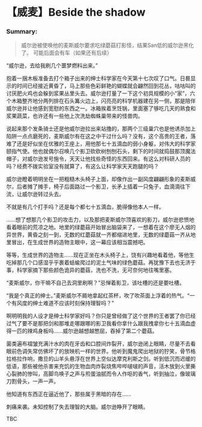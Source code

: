# 【威麦】Beside the shadow

### Summary:

> 威尔逊被使唤他的麦斯威尔要求吃绿蘑菇打影怪，结果San低的威尔逊黑化了。
> 可能后面会有车（如果还有后续）

“威尔逊，去给我刷几个噩梦燃料出来。”

抱着一捆木板准备去打个箱子出来的绅士科学家在今天第十七次叹了口气。日晷显示的时间已经接近黄昏了，马上那些色彩鲜艳的蝴蝶就会翩然回到花丛，咕咕叫的讨厌肥火鸡也会躲到浆果丛里头去。威尔逊打量了一下这个初具规模的小“家”，六个木箱整齐地分两列排在石头篝火边上，闪亮亮的科学机器建在另一侧，那是陪伴威尔逊并让他感到宽慰的东西之一。冰箱挨着烹饪锅，里面塞了够吃几天的熟食和浆果蔬菜，也许还有一些他上次洗劫蜘蛛巢带来的怪兽肉。

说起来那个发条骑士还是他威尔逊拉出来站撸的，那两个三级巢穴也是他诱杀加上陷阱一点点磨死的，麦斯威尔有在这之中干过什么吗？没有，这个高贵的王者，落难了还是好似坐在优雅的王座上，用他那七十五滴血的弱小身躯，对伟大的科学家颐指气使。他也就偶尔召唤几个影卫砍砍树刨刨石头，剩下的时间就捣鼓那顶魔法帽子，对威尔逊发号施令，天天让他找些奇怪的东西回来。有这么对科研人员的吗？经费不拨实验室没有就算了，有这么让科学家天天跑腿的吗？

威尔逊瞪着明明坐在一把粗糙木头椅子上面，却像作出一副风度翩翩形象的麦斯威尔，后者摊了摊手，椅子后面路过一个影卫，长矛上插着一只兔子，血滴滴往下流，让威尔逊转过头去。

不就是有几个打手吗？还是每个都七十五滴血，脆得像他本人一样。

……想了想那几个影卫的攻击力，以及那把麦斯威尔顶喜欢的影刀，威尔逊悲愤地看着眼前的荒凉之地。地里的绿蘑菇开始冒出脑袋来了，一想着在这个廖无人烟的异世界，黄昏之刻一到，无数的红蘑菇就一齐都缩进地里，无数的绿蘑菇一齐从地里冒出，在生成世界的造物主眼中，这一幕应该相当震撼吧。

等等，生成世界的造物主……现在正坐在木头椅子上，饶有兴趣地看着他，等他生吃掉那几个口感湿乎乎裹着蛞蝓爬过的泥土气味的绿色蘑菇。再犹豫下去也无济于事，科学家摘下那些颜色诡异的蘑菇，洗也不洗，无可奈何地往嘴里塞。

“麦斯威尔，你干嘛不自己去洞里刷啊？”忌惮着影卫，该吐槽的还是要吐槽。

“我是个真正的绅士。”麦斯威尔不屑地拿起红茶杯，吹了吹茶面上浮着的热气。“一个有风度的绅士难道不应该时刻保持理智吗？”

啊明明我的人设才是绅士科学家好吗？你只是曾经做了这个世界的王者罢了你已经过气了要不是那把剑和那堆走哪跟哪的影卫我看你拿什么跟我拽拿你七十五滴血虚得一匹的辣鸡身板吗……威尔逊越想越憋屈，吞掉了第二个蘑菇。

菌类遍布褶皱充满汁水的肉在牙齿和口腔间炸裂开，威尔逊闭上眼睛，尽量不去看眼前色调失常仿佛坏了的放映机一样的世界。他听到魔鬼爬出地狱的狞笑，骨节格拉格拉作响，撒旦的山羊头悬浮在世界上空似达摩克利斯之剑。听到低沉而迟缓的低语，那些被他杀害来充饥的生物血肉炸裂烧焦哔哔啵啵的声音，活木放到火里撕心裂肺的惨叫，高脚鸟唤子之声与煎蛋油腻而令人作呕的香气，听到抽泣，像玻璃刀割骨头，一声一声。

他知道有东西正在逼近他了，那些属于黑暗的存在……

刺痛来袭。未知控制了失去理智的大脑。威尔逊睁开了眼睛。



TBC